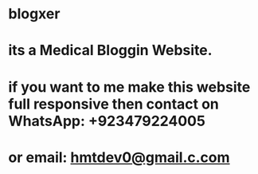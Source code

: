 # blogxer
 
 # its a Medical Bloggin Website.

 # if you want to me make this website full responsive then contact on WhatsApp: +923479224005
 # or email: [hmtdev0@gmail.c.com](mailto:hmtdev0@gmail.c.com)
